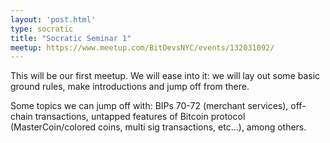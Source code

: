 ```yaml
---
layout: 'post.html'
type: socratic
title: "Socratic Seminar 1"
meetup: https://www.meetup.com/BitDevsNYC/events/132031092/
---
```


This will be our first meetup. We will ease into it: we will lay out some basic
ground rules, make introductions and jump off from there.

Some topics we can jump off with: BIPs 70-72 (merchant services), off-chain
transactions, untapped features of Bitcoin protocol (MasterCoin/colored coins,
multi sig transactions, etc...), among others.
